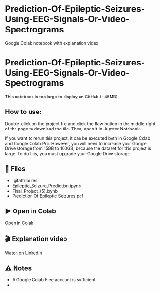 # Prediction-Of-Epileptic-Seizures-Using-EEG-Signals-Or-Video-Spectrograms
Google Colab notebook with explanation video


# Prediction-Of-Epileptic-Seizures-Using-EEG-Signals-Or-Video-Spectrograms

This notebook is too large to display on GitHub (~45MB)

## How to use:

Double-click on the project file and click the Raw button in the middle-right of the page to download the file. Then, open it in Jupyter Notebook.

If you want to rerun this project, it can be executed both in Google Colab and Google Colab Pro. However, you will need to increase your Google Drive storage from 15GB to 100GB, because the dataset for this project is large. To do this, you must upgrade your Google Drive storage.

## 📂 Files
- .gitattributes
- Epileptic_Seizure_Prediction.ipynb
- Final_Project_(5).ipynb
- Prediction Of Epileptic Seizures.pdf

## ▶️ Open in Colab
[Open in Colab](https://colab.research.google.com/github/katayoontech-spec/Prediction-Of-Epileptic-Seizures-Using-EEG-Signals-Or-Video-Spectrograms/blob/main/Epileptic_Seizure_Prediction.ipynb)

## 🎬 Explanation video
[Watch on LinkedIn](https://www.linkedin.com/feed/update/urn:li:activity:7386387536107159552/)


## ⚠️ Notes
- A Google Colab Free account is sufficient.
- 
